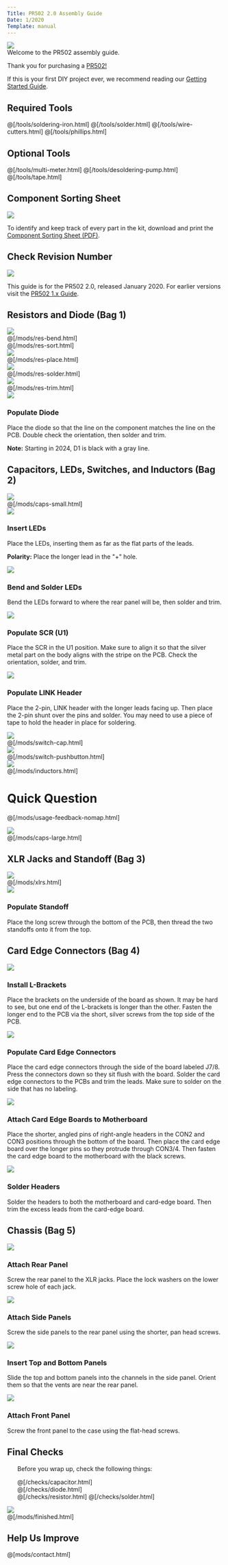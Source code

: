 ```yaml
---
Title: PR502 2.0 Assembly Guide
Date: 1/2020
Template: manual
---
```


<div>
  <div class="step-image">
    <a href="https://www.diyrecordingequipment.com/products/pr502-2-slot-500-series-chassis">
             <img src="https://cdn.shopify.com/s/files/1/0698/2265/products/PR502_Front_medium.jpg">    	
    </a>
  </div>
  <div class="step-header">Welcome to the PR502 assembly guide.</div>
  <div class="step-description">
      <p>Thank you for purchasing a <a href="https://www.diyrecordingequipment.com/products/pr502-2-slot-500-series-chassis">PR502!</a></p>
      <p>If this is your first DIY project ever, we recommend reading our <a href="http://www.diyrecordingequipment.com/pages/getting-started">Getting Started Guide</a>.</p>
  </div>
</div>


<h2>Required Tools</h2>


@[/tools/soldering-iron.html]
@[/tools/solder.html]
@[/tools/wire-cutters.html]
@[/tools/phillips.html]

<h2>Optional Tools</h2>

@[/tools/multi-meter.html]
@[/tools/desoldering-pump.html]
@[/tools/tape.html]

<h2>Component Sorting Sheet</h2>
<div class="manual-step">
    <div class="step-image">
    <a href="%base_url%/assets/pr502/pr502-sorting-2.2.pdf" target="_blank">
    <img src="%base_url%/assets/pdf-download.png" />
    </a>
    </div>
    <div class="step-description">
        <p>To identify and keep track of every part in the kit, download and print the <a href="%base_url%/assets/pr502/pr502-sorting-2.2.pdf" target="_blank">Component Sorting Sheet (PDF)</a>.</p>
    </div>
</div>

<h2>Check Revision Number</h2>
<div class="manual-step">
    <div class="step-image">
    <img src="%base_url%/assets/pr502/revision-600.jpg" />
    </div>
    <div class="step-description">
        <p>This guide is for the PR502 2.0, released January 2020. For earlier versions visit the <a href="https://www.diyrecordingequipment.com/pages/pr502-1-4-assembly-guide">PR502 1.x Guide</a>.</p>
    </div>
</div>


<div id="assembly-guide-content">

<h2>Resistors and Diode (Bag 1)</h2>

<div class="manual-step">
    <div class="step-image">
        <a href="%base_url%/assets/15ips/res-bend.jpg" target="_blank">
        <img src="%base_url%/assets/15ips/res-bend-600.jpg" />
        </a>
    </div>
    @[/mods/res-bend.html]
</div>

<div class="manual-step">
    @[/mods/res-sort.html]
</div>

<div class="manual-step">
    <div class="step-image">
        <a href="%base_url%/assets/pr502/res-place.jpg" target="_blank">
        <img src="%base_url%/assets/pr502/res-place-600.jpg" />
        </a>
    </div>
    @[/mods/res-place.html]
</div>

<div class="manual-step">
    <div class="step-image">
        <a href="%base_url%/assets/pr502/res-solder.jpg" target="_blank">
        <img src="%base_url%/assets/pr502/res-solder-600.jpg" />
        </a>
    </div>
    @[/mods/res-solder.html]
</div>

<div class="manual-step">
    <div class="step-image">
        <a href="%base_url%/assets/pr502/res-trim.jpg" target="_blank">
        <img src="%base_url%/assets/pr502/res-trim-600.jpg" />
        </a>
    </div>
    @[/mods/res-trim.html]
</div>

<div class="manual-step">
    <div class="step-image">
        <a href="%base_url%/assets/pr502/diode.jpg" target="_blank">
        <img src="%base_url%/assets/pr502/diode-600.jpg" />
        </a>
    </div>
    <h3 class="step-header">Populate Diode</h3>
	<div class="step-description">
	<p>Place the diode so that the line on the component matches the line on the PCB. Double check the orientation, then solder and trim.</p>
    <p><strong>Note:</strong> Starting in 2024, D1 is black with a gray line.</p>
	</div>
</div>

<h2>Capacitors, LEDs, Switches, and Inductors (Bag 2)</h2>

<div class="manual-step">
    <div class="step-image">
        <a href="%base_url%/assets/pr502/caps-small.jpg" target="_blank">
        <img src="%base_url%/assets/pr502/caps-small-600.jpg" />
        </a>
    </div>
    @[/mods/caps-small.html]
</div>

<div class="manual-step">
    <div class="step-image">
        <a href="%base_url%/assets/pr502/leds-bend.jpg" target="_blank">
        <img src="%base_url%/assets/pr502/leds-bend-600.jpg" />
        </a>
    </div>
    <h3 class="step-header">Insert LEDs</h3>
<div class="step-description">
        <p>Place the LEDs, inserting them as far as the flat parts of the leads.</p>
        <p><strong>Polarity:</strong> Place the longer lead in the "+" hole.</p>
</div>
</div>

<div class="manual-step">
    <div class="step-image">
        <a href="%base_url%/assets/pr502/leds-place.jpg" target="_blank">
        <img src="%base_url%/assets/pr502/leds-place-600.jpg" />
        </a>
    </div>
    <h3 class="step-header">Bend and Solder LEDs</h3>
<div class="step-description">
        <p>Bend the LEDs forward to where the rear panel will be, then solder and trim.</p>
</div>
</div>

<div class="manual-step">
    <div class="step-image">
        <a href="%base_url%/assets/pr502/scr.jpg" target="_blank">
        <img src="%base_url%/assets/pr502/scr-600.jpg" />
        </a>
    </div>
    <h3 class="step-header">Populate SCR (U1)</h3>
<div class="step-description">
        <p>Place the SCR in the U1 position. Make sure to align it so that the silver metal part on the body aligns with the stripe on the PCB. Check the orientation, solder, and trim.</p>
</div>
</div>

<div class="manual-step">
    <div class="step-image">
        <a href="%base_url%/assets/pr502/header.jpg" target="_blank">
        <img src="%base_url%/assets/pr502/header-600.jpg" />
        </a>
    </div>
    <h3 class="step-header">Populate LINK Header</h3>
<div class="step-description">
        <p>Place the 2-pin, LINK header with the longer leads facing up. Then place the 2-pin shunt over the pins and solder. You may need to use a piece of tape to hold the header in place for soldering.</p>
</div>
</div>

<div class="manual-step">
    <div class="step-image">
        <a href="%base_url%/assets/pr502/switch-cap.jpg" target="_blank">
        <img src="%base_url%/assets/pr502/switch-cap-600.jpg" />
        </a>
    </div>
    @[/mods/switch-cap.html]
</div>

<div class="manual-step">
    <div class="step-image">
        <a href="%base_url%/assets/pr502/switch-place.jpg" target="_blank">
        <img src="%base_url%/assets/pr502/switch-place-600.jpg" />
        </a>
    </div>
    @[/mods/switch-pushbutton.html]
</div>

<div class="manual-step">
    <div class="step-image">
        <a href="%base_url%/assets/pr502/inductors.jpg" target="_blank">
        <img src="%base_url%/assets/pr502/inductors-600.jpg" />
        </a>
    </div>
    @[/mods/inductors.html]
</div>

<div class="manual-step">
<H1>Quick Question</H1>
    <form action="https://formsubmit.co/hi2zl04q@robot.zapier.com" method="POST" target="_blank" id="form-usage">
    <input type="hidden" name="_replyto">
    <input type="hidden" name="_subject" value="%meta.title%">
        @[/mods/usage-feedback-nomap.html]
    </form>
</div>

<div class="manual-step">
    <div class="step-image">
        <a href="%base_url%/assets/pr502/caps-large.jpg" target="_blank">
        <img src="%base_url%/assets/pr502/caps-large-600.jpg" />
        </a>
    </div>
    @[/mods/caps-large.html]
</div>

<h2>XLR Jacks and Standoff (Bag 3)</h2>

<div class="manual-step">
    <div class="step-image">
        <a href="%base_url%/assets/pr502/xlr.jpg" target="_blank">
        <img src="%base_url%/assets/pr502/xlr-600.jpg" />
        </a>
    </div>
    @[/mods/xlrs.html]
</div>

<div class="manual-step">
    <div class="step-image">
        <a href="%base_url%/assets/pr502/standoff.jpg" target="_blank">
        <img src="%base_url%/assets/pr502/standoff-600.jpg" />
        </a>
    </div>
    <h3 class="step-header">Populate Standoff</h3>
<div class="step-description">
        <p>Place the long screw through the bottom of the PCB, then thread the two standoffs onto it from the top.</p>
</div>
</div>

<h2>Card Edge Connectors (Bag 4)</h2>

<div class="manual-step">
    <div class="step-image">
        <a href="%base_url%/assets/pr502/connector-bracket.jpg" target="_blank">
        <img src="%base_url%/assets/pr502/connector-bracket-600.jpg" />
        </a>
    </div>
    <h3 class="step-header">Install L-Brackets</h3>
<div class="step-description">
        <p>Place the brackets on the underside of the board as shown. It may be hard to see, but one end of the L-brackets is longer than the other. Fasten the longer end to the PCB via the short, silver screws from the top side of the PCB.</p>
</div>
</div>
    

<div class="manual-step">
    <div class="step-image">
        <a href="%base_url%/assets/pr502/connector-solder.jpg" target="_blank">
        <img src="%base_url%/assets/pr502/connector-solder-600.jpg" />
        </a>
    </div>
    <h3 class="step-header">Populate Card Edge Connectors</h3>
<div class="step-description">
        <p>Place the card edge connectors through the side of the board labeled J7/8. Press the connectors down so they sit flush with the board. Solder the card edge connectors to the PCBs and trim the leads. Make sure to solder on the side that has no labeling.</p>
</div>
</div>


<div class="manual-step">
    <div class="step-image">
        <a href="%base_url%/assets/pr502/connector-attach.jpg" target="_blank">
        <img src="%base_url%/assets/pr502/connector-attach-600.jpg" />
        </a>
    </div>
    <h3 class="step-header">Attach Card Edge Boards to Motherboard</h3>
<div class="step-description">
        <p>Place the shorter, angled pins of right-angle headers in the CON2 and CON3 positions through the bottom of the board. Then place the card edge board over the longer pins so they protrude through CON3/4. Then fasten the card edge board to the motherboard with the black screws.</p>
</div>
</div>


<div class="manual-step">
    <div class="step-image">
        <a href="%base_url%/assets/pr502/connector-solderheader.jpg" target="_blank">
        <img src="%base_url%/assets/pr502/connector-solderheader-600.jpg" />
        </a>
    </div>
    <h3 class="step-header">Solder Headers</h3>
<div class="step-description">
        <p>Solder the headers to both the motherboard and card-edge board. Then trim the excess leads from the card-edge board.</p>
    
</div>
</div>

<h2>Chassis (Bag 5)</h2>


<div class="manual-step">
    <div class="step-image">
        <a href="%base_url%/assets/pr502/chassis-rear.jpg" target="_blank">
        <img src="%base_url%/assets/pr502/chassis-rear-600.jpg" />
        </a>
    </div>
    <h3 class="step-header">Attach Rear Panel</h3>
<div class="step-description">
        <p>Screw the rear panel to the XLR jacks. Place the lock washers on the lower screw hole of each jack.</p>
</div>
</div>


<div class="manual-step">
    <div class="step-image">
        <a href="%base_url%/assets/pr502/chassis-side.jpg" target="_blank">
        <img src="%base_url%/assets/pr502/chassis-side-600.jpg" />
        </a>
    </div>
    <h3 class="step-header">Attach Side Panels</h3>
<div class="step-description">
        <p>Screw the side panels to the rear panel using the shorter, pan head screws.</p>
</div>
</div>


<div class="manual-step">
    <div class="step-image">
        <a href="%base_url%/assets/pr502/chassis-topbottom.jpg" target="_blank">
        <img src="%base_url%/assets/pr502/chassis-topbottom-600.jpg" />
        </a>
    </div>
    <h3 class="step-header">Insert Top and Bottom Panels</h3>
<div class="step-description">
        <p>Slide the top and bottom panels into the channels in the side panel. Orient them so that the vents are near the rear panel.</p>
</div>
</div>


<div class="manual-step">
    <div class="step-image">
        <a href="%base_url%/assets/pr502/chassis-front.jpg" target="_blank">
        <img src="%base_url%/assets/pr502/chassis-front-600.jpg" />
        </a>
    </div>
    <h3 class="step-header">Attach Front Panel</h3>
<div class="step-description">
        <p>Screw the front panel to the case using the flat-head screws.</p>
</div>
</div>

<h2>Final Checks</h2>
<div class="manual-step">
<ul class="manual-checks">
<p>Before you wrap up, check the following things:</p>

@[/checks/capacitor.html]  
@[/checks/diode.html]    
@[/checks/resistor.html] 
@[/checks/solder.html]
</ul>
</div>

<div class="manual-step">
    <div class="step-image">
        <a href="%base_url%/assets/pr502/finished.jpg" target="_blank">
        <img src="%base_url%/assets/pr502/finished-600.jpg" />
        </a>
    </div>
    @[/mods/finished.html]
</div>

</div>

<div class="manual-step">
<h2>Help Us Improve</h2>
    <form action="https://formsubmit.co/support@diyrecordingequipment.com" method="POST" id="form-contact">
      <input type="hidden" name="_subject" value="%meta.title% Feedback">
<p>
    @[mods/contact.html]   
    </form>
</div>